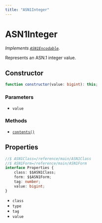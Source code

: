 ```yaml
---
title: "ASN1Integer"
---
```


# ASN1Integer

_Implements [`ASN1Encodable`](/reference/main/ASN1Encodable)._

Represents an ASN.1 integer value.

## Constructor

```ts
function constructor(value: bigint): this;
```

### Parameters

- `value`

### Methods

- [`contents()`](/reference/main/ASN1Integer/contents)

## Properties

```ts
//$ ASN1Class=/reference/main/ASN1Class
//$ ASN1Form=/reference/main/ASN1Form
interface Properties {
	class: $$ASN1Class;
	form: $$ASN1Form;
	tag: number;
	value: bigint;
}
```

- `class`
- `type`
- `tag`
- `value`

